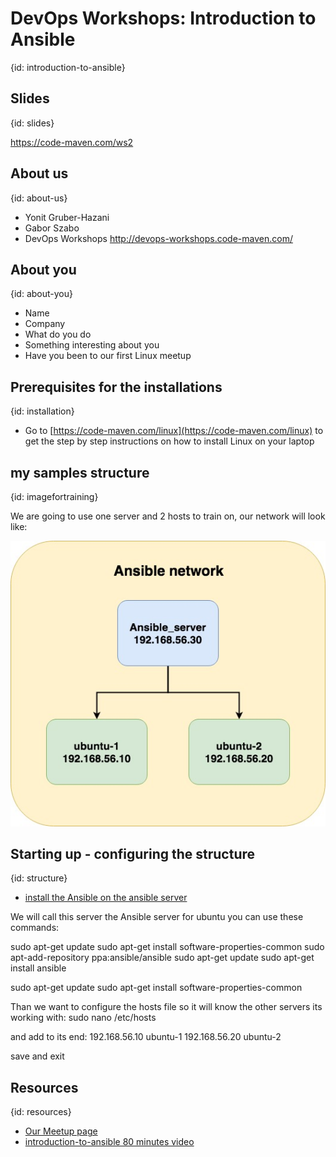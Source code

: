 # DevOps Workshops: Introduction to Ansible
{id: introduction-to-ansible}

## Slides
{id: slides}

https://code-maven.com/ws2

## About us
{id: about-us}

* Yonit Gruber-Hazani
* Gabor Szabo
* DevOps Workshops http://devops-workshops.code-maven.com/

## About you
{id: about-you}

* Name
* Company
* What do you do
* Something interesting about you
* Have you been to our first Linux meetup

## Prerequisites for the installations
{id: installation}

* Go to [https://code-maven.com/linux](https://code-maven.com/linux) to get the step by step instructions on how to install Linux on your laptop 

## my samples structure
{id: imagefortraining}

We are going to use one server and 2 hosts to train on, 
our network will look like: 

![ansible_structure](ansible_structure.jpg)


## Starting up - configuring the structure
{id: structure}

* [install the Ansible on the ansible server](http://docs.ansible.com/ansible/latest/intro_installation.html)

We will call this server the Ansible server
for ubuntu you can use these commands: 

sudo apt-get update
sudo apt-get install software-properties-common
sudo apt-add-repository ppa:ansible/ansible
sudo apt-get update
sudo apt-get install ansible

sudo apt-get update
sudo apt-get install software-properties-common

Than we want to configure the hosts file so it will know the other servers its working with:
sudo nano /etc/hosts

and add to its end:
192.168.56.10 ubuntu-1
192.168.56.20 ubuntu-2

save and exit

## Resources
{id: resources}

* [Our Meetup page](https://www.meetup.com/Code-Mavens/)
* [introduction-to-ansible 80 minutes video](https://www.ansible.com/resources/webinars-training/introduction-to-ansible)
